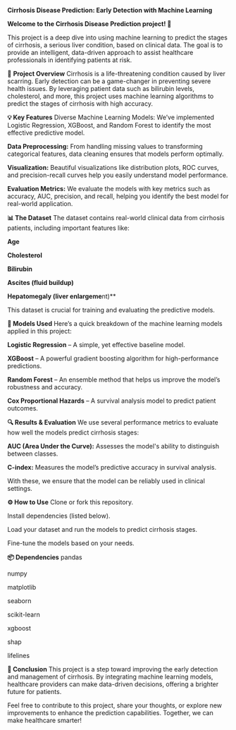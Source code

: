 **Cirrhosis Disease Prediction: Early Detection with Machine Learning**

**Welcome to the Cirrhosis Disease Prediction project! 🚀**


This project is a deep dive into using machine learning to predict the stages of cirrhosis, a serious liver condition, based on clinical data. The goal is to provide an intelligent, data-driven approach to assist healthcare professionals in identifying patients at risk.

🔬 **Project Overview**
Cirrhosis is a life-threatening condition caused by liver scarring. Early detection can be a game-changer in preventing severe health issues. By leveraging patient data such as bilirubin levels, cholesterol, and more, this project uses machine learning algorithms to predict the stages of cirrhosis with high accuracy.

**💡 Key Features**
Diverse Machine Learning Models: We’ve implemented Logistic Regression, XGBoost, and Random Forest to identify the most effective predictive model.

**Data Preprocessing:** From handling missing values to transforming categorical features, data cleaning ensures that models perform optimally.

**Visualization:** Beautiful visualizations like distribution plots, ROC curves, and precision-recall curves help you easily understand model performance.

**Evaluation Metrics:** We evaluate the models with key metrics such as accuracy, AUC, precision, and recall, helping you identify the best model for real-world application.

**📊 The Dataset**
The dataset contains real-world clinical data from cirrhosis patients, including important features like:

**Age**

**Cholesterol**

**Bilirubin**

**Ascites (fluid buildup)**

**Hepatomegaly (liver enlargeme**nt)**

This dataset is crucial for training and evaluating the predictive models.

**🧠 Models Used**
Here’s a quick breakdown of the machine learning models applied in this project:

**Logistic Regression** – A simple, yet effective baseline model.

**XGBoost** – A powerful gradient boosting algorithm for high-performance predictions.

**Random Forest** – An ensemble method that helps us improve the model’s robustness and accuracy.

**Cox Proportional Hazards** – A survival analysis model to predict patient outcomes.

**🔍 Results & Evaluation**
We use several performance metrics to evaluate how well the models predict cirrhosis stages:

**AUC (Area Under the Curve):** Assesses the model's ability to distinguish between classes.

**C-index:** Measures the model’s predictive accuracy in survival analysis.

With these, we ensure that the model can be reliably used in clinical settings.

**⚙️ How to Use**
Clone or fork this repository.

Install dependencies (listed below).

Load your dataset and run the models to predict cirrhosis stages.

Fine-tune the models based on your needs.

**📦 Dependencies**
pandas

numpy

matplotlib

seaborn

scikit-learn

xgboost

shap

lifelines

**🚀 Conclusion**
This project is a step toward improving the early detection and management of cirrhosis. By integrating machine learning models, healthcare providers can make data-driven decisions, offering a brighter future for patients.

Feel free to contribute to this project, share your thoughts, or explore new improvements to enhance the prediction capabilities. Together, we can make healthcare smarter!
